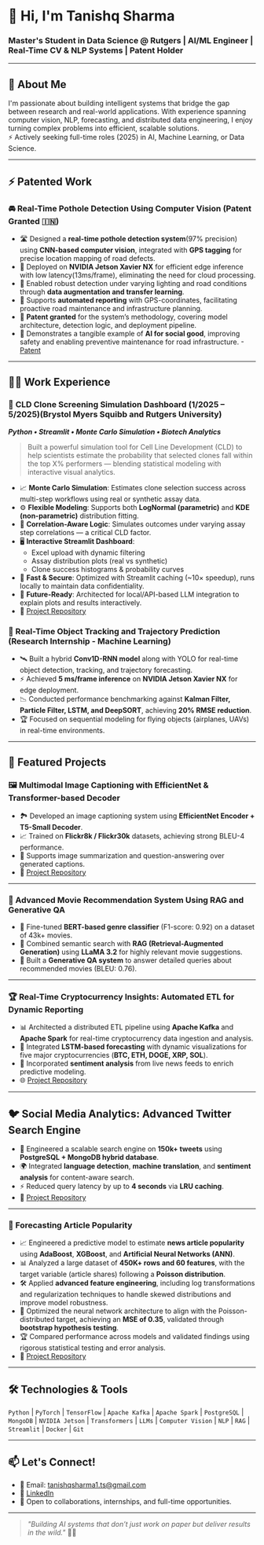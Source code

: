 # 👋 Hi, I'm Tanishq Sharma  
### Master's Student in Data Science @ Rutgers | AI/ML Engineer | Real-Time CV & NLP Systems | Patent Holder

---

## 🚀 About Me  
I'm passionate about building intelligent systems that bridge the gap between research and real-world applications. With experience spanning computer vision, NLP, forecasting, and distributed data engineering, I enjoy turning complex problems into efficient, scalable solutions.  
⚡ Actively seeking full-time roles (2025) in AI, Machine Learning, or Data Science.

---

## ⚡ Patented Work  

### 🚘 Real-Time Pothole Detection Using Computer Vision (Patent Granted 🇮🇳)  
- 🛣️ Designed a **real-time pothole detection system**(97% precision) using **CNN-based computer vision**, integrated with **GPS tagging** for precise location mapping of road defects.  
- 🚀 Deployed on **NVIDIA Jetson Xavier NX** for efficient edge inference with low latency(13ms/frame), eliminating the need for cloud processing.  
- 📸 Enabled robust detection under varying lighting and road conditions through **data augmentation and transfer learning**.  
- 📍 Supports **automated reporting** with GPS-coordinates, facilitating proactive road maintenance and infrastructure planning.  
- 📄 **Patent granted** for the system’s methodology, covering model architecture, detection logic, and deployment pipeline. 
- 🏅 Demonstrates a tangible example of **AI for social good**, improving safety and enabling preventive maintenance for road infrastructure.
-[Patent](https://iprsearch.ipindia.gov.in/RQStatus/PatentCertificatePDF.aspx?AppNo=MjAyMjIxMDczMjgy&FullPath=LVBhdGVudENlcnRpZmljYXRlMTQtMDItMjAyNS5wZGY=)

---

## 🧑‍🔬 Work Experience  
### 🧬 **CLD Clone Screening Simulation Dashboard** (1/2025 – 5/2025)(Brystol Myers Squibb and Rutgers University)
_**Python • Streamlit • Monte Carlo Simulation • Biotech Analytics**_

> Built a powerful simulation tool for Cell Line Development (CLD) to help scientists estimate the probability that selected clones fall within the top X% performers — blending statistical modeling with interactive visual analytics.

- 📈 **Monte Carlo Simulation**: Estimates clone selection success across multi-step workflows using real or synthetic assay data.
- ⚙️ **Flexible Modeling**: Supports both **LogNormal (parametric)** and **KDE (non-parametric)** distribution fitting.
- 🔄 **Correlation-Aware Logic**: Simulates outcomes under varying assay step correlations — a critical CLD factor.
- 🖥️ **Interactive Streamlit Dashboard**:
  - Excel upload with dynamic filtering
  - Assay distribution plots (real vs synthetic)
  - Clone success histograms & probability curves
- 🚀 **Fast & Secure**: Optimized with Streamlit caching (~10× speedup), runs locally to maintain data confidentiality.
- 🤖 **Future-Ready**: Architected for local/API-based LLM integration to explain plots and results interactively.
- 📂 [Project Repository](https://github.com/Tans37/CLD-Cell-Line-Development-Clone-Simulation-Dashboard)



### 🚀 Real-Time Object Tracking and Trajectory Prediction (Research Internship - Machine Learning)  
- 🛰️ Built a hybrid **Conv1D-RNN model** along with YOLO for real-time object detection, tracking, and trajectory forecasting.  
- ⚡ Achieved **5 ms/frame inference** on **NVIDIA Jetson Xavier NX** for edge deployment.  
- 📉 Conducted performance benchmarking against **Kalman Filter, Particle Filter, LSTM, and DeepSORT**, achieving **20% RMSE reduction**.  
- 🏆 Focused on sequential modeling for flying objects (airplanes, UAVs) in real-time environments.  

---

## 📌 Featured Projects  

 ### 🖼️ Multimodal Image Captioning with EfficientNet & Transformer-based Decoder  
- 🏞️ Developed an image captioning system using **EfficientNet Encoder + T5-Small Decoder**.  
- 📈 Trained on **Flickr8k / Flickr30k** datasets, achieving strong BLEU-4 performance.  
- 💾 Supports image summarization and question-answering over generated captions.  
- 📂 [Project Repository](https://github.com/Tans37/Multimodal-Image-Captioning)  

---

### 🎥 Advanced Movie Recommendation System Using RAG and Generative QA  
- 🤖 Fine-tuned **BERT-based genre classifier** (F1-score: 0.92) on a dataset of 43k+ movies.  
- 🧩 Combined semantic search with **RAG (Retrieval-Augmented Generation)** using **LLaMA 3.2** for highly relevant movie suggestions.  
- 💬 Built a **Generative QA system** to answer detailed queries about recommended movies (BLEU: 0.76).   

---

### 🏆 Real-Time Cryptocurrency Insights: Automated ETL for Dynamic Reporting  
- 📊 Architected a distributed ETL pipeline using **Apache Kafka** and **Apache Spark** for real-time cryptocurrency data ingestion and analysis.  
- 🔮 Integrated **LSTM-based forecasting** with dynamic visualizations for five major cryptocurrencies (**BTC, ETH, DOGE, XRP, SOL**).  
- 🧠 Incorporated **sentiment analysis** from live news feeds to enrich predictive modeling.  
- 🌐 [Project Repository](https://github.com/Tans37/Real-Time-Cryptocurrency-Insights-Automated-ETL-for-Dynamic-Reporting)

---

## 🐦 Social Media Analytics: Advanced Twitter Search Engine  
- 💬 Engineered a scalable search engine on **150k+ tweets** using **PostgreSQL + MongoDB hybrid database**.  
- 🌍 Integrated **language detection**, **machine translation**, and **sentiment analysis** for content-aware search.  
- ⚡ Reduced query latency by up to **4 seconds** via **LRU caching**.
- 📂 [Project Repository](https://github.com/Tans37/Advanced-Search-Application-for-Analyzing-Twitter-Data)  
---

### 📰 Forecasting Article Popularity  
- 📈 Engineered a predictive model to estimate **news article popularity** using **AdaBoost**, **XGBoost**, and **Artificial Neural Networks (ANN)**.  
- 📊 Analyzed a large dataset of **450K+ rows and 60 features**, with the target variable (article shares) following a **Poisson distribution**.  
- 🛠️ Applied **advanced feature engineering**, including log transformations and regularization techniques to handle skewed distributions and improve model robustness.  
- 🧠 Optimized the neural network architecture to align with the Poisson-distributed target, achieving an **MSE of 0.35**, validated through **bootstrap hypothesis testing**.  
- 🏆 Compared performance across models and validated findings using rigorous statistical testing and error analysis.  
- 📂 [Project Repository](https://github.com/Tans37/Forecasting-Article-Popularity)  

---

## 🛠️ Technologies & Tools  
`Python` | `PyTorch` | `TensorFlow` | `Apache Kafka` | `Apache Spark` | `PostgreSQL` | `MongoDB` | `NVIDIA Jetson` | `Transformers` | `LLMs` | `Computer Vision` | `NLP` | `RAG` | `Streamlit` | `Docker` | `Git`  

---

## 📫 Let's Connect!  
- 📧 Email: tanishqsharma1.ts@gmail.com  
- 🔗 [LinkedIn](https://www.linkedin.com/in/tanishq-sharma-ts)  
- 🌱 Open to collaborations, internships, and full-time opportunities.  

---

> _"Building AI systems that don’t just work on paper but deliver results in the wild."_ 🧠🚀  
